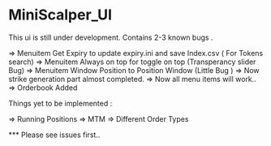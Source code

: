 # MiniScalper_UI
This ui is still under development. Contains 2-3 known bugs .

=> Menuitem Get Expiry to update expiry.ini and save Index.csv ( For Tokens search)
=> Menuitem Always on top for toggle on top (Transperancy slider Bug)
=> Menuitem Window Position to Position Window (Little Bug ) 
=> Now strike generation part almost completed. 
=> Now all menu items will work..
=> Orderbook Added

Things yet to be implemented :

=> Running Positions
=> MTM
=> Different Order Types

*** Please see issues first.. 

 
